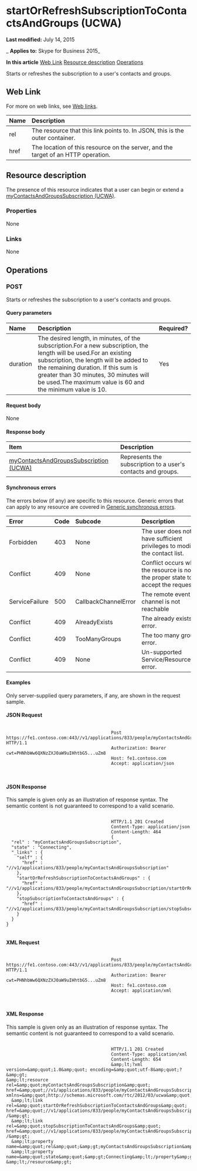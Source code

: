 
# startOrRefreshSubscriptionToContactsAndGroups (UCWA)

 **Last modified:** July 14, 2015

 _ **Applies to:** Skype for Business 2015_

 **In this article**
[Web Link](#sectionSection0)
[Resource description](#sectionSection1)
[Operations](#sectionSection2)


Starts or refreshes the subscription to a user's contacts and groups. 

## Web Link
<a name="sectionSection0"> </a>

For more on web links, see [Web links](WebLinks.md).



|**Name**|**Description**|
|:-----|:-----|
|rel|The resource that this link points to. In JSON, this is the outer container.|
|href|The location of this resource on the server, and the target of an HTTP operation.|

## Resource description
<a name="sectionSection1"> </a>

The presence of this resource indicates that a user can begin or extend a [myContactsAndGroupsSubscription (UCWA)](myContactsAndGroupsSubscription_ref.md). 


### Properties

None


### Links

None


## Operations
<a name="sectionSection2"> </a>




### POST

Starts or refreshes the subscription to a user's contacts and groups.


#### Query parameters





|**Name**|**Description**|**Required?**|
|:-----|:-----|:-----|
|duration|The desired length, in minutes, of the subscription.For a new subscription, the length will be used.For an existing subscription, the length will be added to the remaining duration. If this sum is greater than 30 minutes, 30 minutes will be used.The maximum value is 60 and the minimum value is 10.|Yes|

#### Request body

None


#### Response body



|**Item**|**Description**|
|:-----|:-----|
|[myContactsAndGroupsSubscription (UCWA)](myContactsAndGroupsSubscription_ref.md)|Represents the subscription to a user's contacts and groups.|

#### Synchronous errors

The errors below (if any) are specific to this resource. Generic errors that can apply to any resource are covered in [Generic synchronous errors](GenericSynchronousErrors.md).



|**Error**|**Code**|**Subcode**|**Description**|
|:-----|:-----|:-----|:-----|
|Forbidden|403|None|The user does not have sufficient privileges to modify the contact list.|
|Conflict|409|None|Conflict occurs when the resource is not in the proper state to accept the request.|
|ServiceFailure|500|CallbackChannelError|The remote event channel is not reachable|
|Conflict|409|AlreadyExists|The already exists error.|
|Conflict|409|TooManyGroups|The too many groups error.|
|Conflict|409|None|Un-supported Service/Resource/API error.|

#### Examples

Only server-supplied query parameters, if any, are shown in the request sample.


#### JSON Request


```

										Post https://fe1.contoso.com:443//v1/applications/833/people/myContactsAndGroupsSubscription/startOrRefreshSubscriptionToContactsAndGroups HTTP/1.1
										Authorization: Bearer cwt=PHNhbWw6QXNzZXJ0aW9uIHhtbG5...uZm8
										Host: fe1.contoso.com
										Accept: application/json
										
									
```


#### JSON Response

This sample is given only as an illustration of response syntax. The semantic content is not guaranteed to correspond to a valid scenario.


```

										HTTP/1.1 201 Created
										Content-Type: application/json
										Content-Length: 464
										{
  "rel" : "myContactsAndGroupsSubscription",
  "state" : "Connecting",
  "_links" : {
    "self" : {
      "href" : "//v1/applications/833/people/myContactsAndGroupsSubscription"
    },
    "startOrRefreshSubscriptionToContactsAndGroups" : {
      "href" : "//v1/applications/833/people/myContactsAndGroupsSubscription/startOrRefreshSubscriptionToContactsAndGroups"
    },
    "stopSubscriptionToContactsAndGroups" : {
      "href" : "//v1/applications/833/people/myContactsAndGroupsSubscription/stopSubscriptionToContactsAndGroups"
    }
  }
}
									
```


#### XML Request


```

										Post https://fe1.contoso.com:443//v1/applications/833/people/myContactsAndGroupsSubscription/startOrRefreshSubscriptionToContactsAndGroups HTTP/1.1
										Authorization: Bearer cwt=PHNhbWw6QXNzZXJ0aW9uIHhtbG5...uZm8
										Host: fe1.contoso.com
										Accept: application/xml
										
									
```


#### XML Response

This sample is given only as an illustration of response syntax. The semantic content is not guaranteed to correspond to a valid scenario.


```

										HTTP/1.1 201 Created
										Content-Type: application/xml
										Content-Length: 654
										&amp;lt;?xml version=&amp;quot;1.0&amp;quot; encoding=&amp;quot;utf-8&amp;quot;?&amp;gt;
&amp;lt;resource rel=&amp;quot;myContactsAndGroupsSubscription&amp;quot; href=&amp;quot;//v1/applications/833/people/myContactsAndGroupsSubscription&amp;quot; xmlns=&amp;quot;http://schemas.microsoft.com/rtc/2012/03/ucwa&amp;quot;&amp;gt;
  &amp;lt;link rel=&amp;quot;startOrRefreshSubscriptionToContactsAndGroups&amp;quot; href=&amp;quot;//v1/applications/833/people/myContactsAndGroupsSubscription/startOrRefreshSubscriptionToContactsAndGroups&amp;quot; /&amp;gt;
  &amp;lt;link rel=&amp;quot;stopSubscriptionToContactsAndGroups&amp;quot; href=&amp;quot;//v1/applications/833/people/myContactsAndGroupsSubscription/stopSubscriptionToContactsAndGroups&amp;quot; /&amp;gt;
  &amp;lt;property name=&amp;quot;rel&amp;quot;&amp;gt;myContactsAndGroupsSubscription&amp;lt;/property&amp;gt;
  &amp;lt;property name=&amp;quot;state&amp;quot;&amp;gt;Connecting&amp;lt;/property&amp;gt;
&amp;lt;/resource&amp;gt;
									
```

